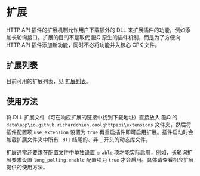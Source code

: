 # 扩展

HTTP API 插件的扩展机制允许用户下载额外的 DLL 来扩展插件的功能，例如添加长轮询接口。扩展的目的不是取代 酷Q 原生的插件机制，而是为了方便向 HTTP API 插件添加新功能，同时不必将功能并入核心 CPK 文件。

## 扩展列表

目前可用的扩展列表，见 [扩展列表](https://github.com/richardchien/coolq-http-api/wiki/%E6%89%A9%E5%B1%95%E5%88%97%E8%A1%A8)。

## 使用方法

将 DLL 扩展文件（可在响应扩展的链接中找到下载地址）直接放入 酷Q 的 `data\app\io.github.richardchien.coolqhttpapi\extensions` 文件夹，然后将插件配置项 `use_extension` 设置为 `true` 再重启插件即可启用扩展。插件启动时会加载扩展文件夹中所有 `.dll` 结尾的、非 `_` 开头的动态库文件。

扩展通常还要求在配置文件中单独设置 `enable` 项才能实际启用，例如，长轮询扩展要求设置 `long_polling.enable` 配置项为 `true` 才会启用。具体请查看相应扩展提供的使用方法。
